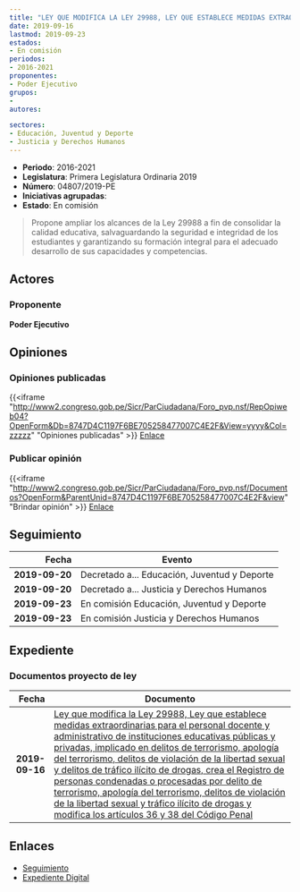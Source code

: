 ```yaml
---
title: "LEY QUE MODIFICA LA LEY 29988, LEY QUE ESTABLECE MEDIDAS EXTRAORDINARIAS PARA EL PERSONAL DOCENTE Y ADMINISTRATIVO DE INSTITUCIONES EDUCATIVAS PÚBLICAS Y PRIVADAS, IMPLICADO EN DELITOS DE TERRORISMO, APOLOGÍA DEL TERRORISMO, DELITOS DE VIOLACIÓN DE LA LIBERTAD SEXUAL Y DELITOS DE TRÁFICO ILÍCITO DE DROGAS; CREA EL REGISTRO DE PERSONAS CONDENADAS O PROCESADAS POR DELITO DE TERRORISMO, APOLOGÍA DEL TERRORISMO, DELITOS DE VIOLACIÓN DE LA LIBERTAD SEXUAL Y TRÁFICO ILÍCITO DE DROGAS Y MODIFICA LOS ARTÍCULOS 36 Y 38 DEL CÓDIGO PENAL"
date: 2019-09-16
lastmod: 2019-09-23
estados:
- En comisión
periodos:
- 2016-2021
proponentes:
- Poder Ejecutivo
grupos:
- 
autores:

sectores:
- Educación, Juventud y Deporte
- Justicia y Derechos Humanos
---
```

- **Periodo**: 2016-2021
- **Legislatura**: Primera Legislatura Ordinaria 2019
- **Número**: 04807/2019-PE
- **Iniciativas agrupadas**: 
- **Estado**: En comisión

> Propone ampliar los alcances de la Ley 29988 a fin de consolidar la calidad educativa, salvaguardando la seguridad e integridad de los estudiantes y garantizando su formación integral para el adecuado desarrollo de sus capacidades y competencias.


## Actores

### Proponente

**Poder Ejecutivo**

## Opiniones

### Opiniones publicadas

{{<iframe "http://www2.congreso.gob.pe/Sicr/ParCiudadana/Foro_pvp.nsf/RepOpiweb04?OpenForm&Db=8747D4C1197F6BE705258477007C4E2F&View=yyyy&Col=zzzzz" "Opiniones publicadas" >}}
[Enlace](http://www2.congreso.gob.pe/Sicr/ParCiudadana/Foro_pvp.nsf/RepOpiweb04?OpenForm&Db=8747D4C1197F6BE705258477007C4E2F&View=yyyy&Col=zzzzz)

### Publicar opinión

{{<iframe "http://www2.congreso.gob.pe/Sicr/ParCiudadana/Foro_pvp.nsf/Documentos?OpenForm&ParentUnid=8747D4C1197F6BE705258477007C4E2F&view" "Brindar opinión" >}}
[Enlace](http://www2.congreso.gob.pe/Sicr/ParCiudadana/Foro_pvp.nsf/Documentos?OpenForm&ParentUnid=8747D4C1197F6BE705258477007C4E2F&view)


## Seguimiento

| Fecha | Evento |
|------:|--------|
| **2019-09-20** | Decretado a... Educación, Juventud y Deporte |
| **2019-09-20** | Decretado a... Justicia y Derechos Humanos |
| **2019-09-23** | En comisión Educación, Juventud y Deporte |
| **2019-09-23** | En comisión Justicia y Derechos Humanos |

## Expediente

### Documentos proyecto de ley

| Fecha | Documento |
|------:|-----------|
| **2019-09-16** | [Ley que modifica la Ley 29988, Ley que establece medidas extraordinarias para el personal docente y administrativo de instituciones educativas públicas y privadas, implicado en delitos de terrorismo, apología del terrorismo, delitos de violación de la libertad sexual y delitos de tráfico ilícito de drogas, crea el Registro de personas condenadas o procesadas por delito de terrorismo, apología del terrorismo, delitos de violación de la libertad sexual y tráfico ilícito de drogas y modifica los artículos 36 y 38 del Código Penal](http://www.leyes.congreso.gob.pe/Documentos/2016_2021/Proyectos_de_Ley_y_de_Resoluciones_Legislativas/PL0480720190916.pdf) |

## Enlaces

- [Seguimiento](http://www2.congreso.gob.pe/Sicr/TraDocEstProc/CLProLey2016.nsf/f7fff46988ca05b1052578e100829cc7/bee421c69188c1c6052584770078a091?OpenDocument)
- [Expediente Digital](http://www2.congreso.gob.pe/Sicr/TraDocEstProc/CLProLey2016.nsf/f7fff46988ca05b1052578e100829cc7/bee421c69188c1c6052584770078a091?OpenDocument&Click=05257FB7005EB655.eb71d0cf91d8294e05256cdf006b5706/$Body/0.1C6C)

